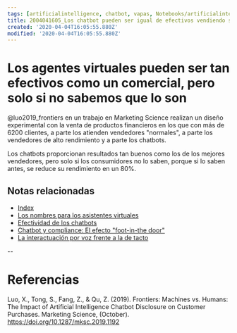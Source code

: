 ```yaml
---
tags: [artificialintelligence, chatbot, vapas, Notebooks/artificialintelligence, virtualagents, body, embodiness, physicalpresence]
title: 2004041605_Los chatbot pueden ser igual de efectivos vendiendo si no sabemos que lo son
created: '2020-04-04T16:05:55.880Z'
modified: '2020-04-04T16:05:55.880Z'
---
```


# Los agentes virtuales pueden ser tan efectivos como un comercial, pero solo si no sabemos que lo son

@luo2019_frontiers en un trabajo en Marketing Science realizan un diseño experimental con la venta de productos financieros en los que con más de 6200 clientes, a parte los atienden vendedores "normales", a parte los vendedores de alto rendimiento y a parte los chatbots.

Los chatbots proporcionan resultados tan buenos como los de los mejores vendedores, pero solo si los consumidores no lo saben, porque si lo saben antes, se reduce su rendimiento en un 80%.


## Notas relacionadas

- [Index](_2003101705_index.md)
- [Los nombres para los asistentes virtuales](2004030718_nombresasistentesvirtuales.md)
- [Efectividad de los chatbots](2004041632_efectividad_chatbots.md)
- [Chatbot y compliance: El efecto "foot-in-the door"](2003241149_chatbots_footinthedoor_y_compliance.md)
- [La interactuación por voz frente a la de tacto](2004051647_effect_voice_interactions.md)

--

# Referencias

Luo, X., Tong, S., Fang, Z., & Qu, Z. (2019). Frontiers: Machines vs. Humans: The Impact of Artificial Intelligence Chatbot Disclosure on Customer Purchases. Marketing Science, (October). https://doi.org/10.1287/mksc.2019.1192